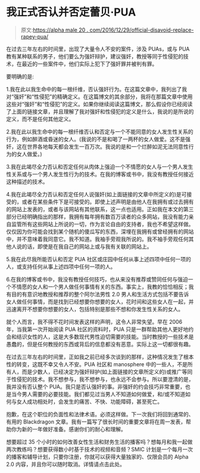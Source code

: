 # 我正式否认并否定蕾贝·PUA

> 原文:[https://alpha male 20 . com/2016/12/29/official-disavoid-replace-rapey-pua/](https://alphamale20.com/2016/12/29/officially-disavow-repudiate-rapey-pua/)

在过去三年左右的时间里，出现了大量令人不安的案件，涉及 PUAs，或与 PUA 教有某种联系的男子，他们要么为强奸辩护，建议强奸，教授等同于性侵犯的技术，在最近的一些案件中，他们实际上犯下了强奸罪并被判有罪。

要明确的是:

1.我在此以我生命中的每一根纤维，否认强奸行为。在这篇文章中，我列出了我对“强奸”和“性侵犯”的精确定义。在这篇博文的其余部分，我将在那篇文章中使用这些对“强奸”和“性侵犯”的定义。如果你继续阅读这篇博文，那么假设你已经阅读了上面的链接文章，并且理解了我对强奸和性侵犯的定义是什么，我说的是所说的定义，而不是任何其他定义。

2.我在此以我生命中的每一根纤维否认和否定与一个不能同意的女人发生性关系的行为，例如醉酒或昏迷的女人。(我说的不是和喝了一两杯的女人做爱。这不是强奸，这在世界各地每天都会发生一百万次。我说的是和一个烂醉如泥无法同意性行为的女人做爱。)

3.我在此竭尽全力否认和否定任何从肉体上强迫一个不情愿的女人与一个男人发生性关系或与一个男人发生性行为的技术。在我的博客或书中，我没有教授任何接近这种描述的技术。

4.我在此竭尽全力否认和否定任何人说强奸(如上面链接的文章中所定义的)是可接受的，或者在某些条件下是可接受的。即使上述声明是由他人在我拥有或过去拥有的网站上发表的，或者与该网站有其他联系，这一点也适用。正如我在本文的第三部分已经明确指出的那样，我拥有每年拥有数百万读者的众多网站，我没有能力亲自监管所有这些网站上所说的一切，作为言论自由的支持者，我也不希望这样做。仅仅因为你可能会找到某个随机的傻瓜写的东西，深埋在我拥有或曾经拥有的网站中，并不意味着我同意它。我不知道。我袖手旁观我所说的。我不袖手旁观任何其他人说的话，即使是在我自己的网站上或与我有关联的网站上。

5.我在此尽我所能否认和否定 PUA 社区或庄园中任何从事上述四项中任何一项的人，或支持任何从事上述四项中任何一项的人。

6.在我的博客或书中，我没有教授任何技巧，也从来没有推荐或赞同任何与强迫一个不情愿的女人和一个男人做任何事情有关的东西。事实上，我教的恰恰相反；我有目的有意识地教授和推荐的整个阿尔法男性 2.0 男人和生活方式包括不要告诉女人做任何事情，而是找到已经想要你想要的女人，花时间和这些女人在一起，并迅速离开不想要你想要的女人，包括特别是那些不想和你发生性关系的女人。

就个人而言，我不得不花时间发表这样的声明，这令人非常失望。早在 2006 年，当我第一次开始阅读 PUA 社区的资料时，PUA 只是一群帮助其他人更好地约会和结识女性的人，这是大多数现代男性迫切需要的技能。当时教授的一些技术是愚蠢的，但是任何教授的东西或背后的信息都没有恶意。实际上这一切都很有趣。

在过去三年左右的时间里，正如我之前已经多次谈到的那样，这种情况发生了根本性的转变，这既不幸又令人不安。PUA 社区和 manosphere 中的一些人，不是所有人，而是少数人，已经决定为强奸辩护(如上面链接的文章所定义的)或推广等同于性侵犯的技术。我不想参与，我不想参与，也永远不会参与。所以要澄清的是，我并没有否认整个 PUA。我只是否认强奸的事。非强奸的约会技巧非常重要，也是当今男人需要的必要技能。我们都见过当男人不知道如何做爱，和/或不知道如何与女人成功相处时，会发生的痛苦、不快、功能障碍，甚至死亡。

抱歉，在这个职位的负面性和法律术语。必须这样做。下一次我们将回到通常的、有用的 Blackdragon 文章。我有一篇写了很长时间的重要文章将在周一发表，帮助你为新的一年做好准备。感谢你们的耐心和理解。

想要超过 35 个小时的如何改善女性生活和财务生活的播客吗？想每月和我一起做两次教练吗？想要获得数小时基于技术的视频和音频？SMIC 计划是一个每月一次的播客和辅导计划，只要你注册，你就可以获得大量独家的、仅限会员的 Alpha 2.0 内容，并且你可以随时取消。详情请点击此处。